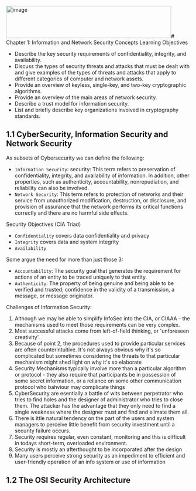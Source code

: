 <img width="451" height="88" alt="image" src="https://github.com/user-attachments/assets/da9aa728-ace2-438f-a27b-90e4c88516e9" /># Chapter 1: Information and Network Security Concepts
Learning Objectives
- Describe the key security requirements of confidentiality, integrity, and availability.
- Discuss the types of security threats and attacks that must be dealt with and give examples of the types of threats and attacks that apply to different categories of
computer and network assets.
- Provide an overview of keyless, single-key, and two-key cryptographic algorithms.
- Provide an overview of the main areas of network security.
- Describe a trust model for information security.
- List and briefly describe key organizations involved in cryptography standards.

## 1.1 CyberSecurity, Information Security and Network Security
As subsets of Cybersecurity we can define the following:
- `Information Security`: security: This term refers to preservation of confidentiality, integrity, and availability of information. In addition, other properties, such as authenticity, accountability, nonrepudiation, and reliability can also be involved.
- `Network Security`: This term refers to protection of networks and their service from unauthorized modification, destruction, or disclosure, and provision of assurance that the network performs its critical functions correctly and there are no harmful side effects.

Security Objectives (CIA Triad)
- `Confidentiality` covers data confidentiality and privacy
- `Integrity` covers data and system integrity
- `Availability`

Some argue the need for more than just those 3:
- `Accountability`: The security goal that generates the requirement for actions of an entity to be traced uniquely to that entity.
- `Authenticity`: The property of being genuine and being able to be verified and trusted; confidence in the validity of a transmission, a message, or message originator.

Challenges of Information Security:
1. Although we may be able to simplify InfoSec into the CIA, or CIAAA - the mechanisms used to meet those requirements can be very complex.
2. Most successful attacks come from left-of-field thinking, or 'unforeseen creativity'.
3. Because of point 2, the procedures used to provide particular services are often counterintuitive. It's not always obvious why it's so complicated but sometimes considering the threats to that particular mechanism might shed light on why it's so elaborate
4. Security Mechanisms typically involve more than a particular algorithm or protocol - they also require that participants be in possession of some secret information, or a reliance on some other communication protocol who bahviour may complicate things
5. CyberSecurity are esentially a battle of wits between perpetrator who tries to find holes and the designer of administrator who tries to close them. The attacker has the advantage that they only need to find a single weakness where the designer must and find and elimate them all.
6. There is ittle natural tendency on the part of the users and system managers to perceive little benefit from security investment until a security failure occurs.
7. Security requires regular, even constant, monitoring and this is difficult in todays short-term, overloaded environment.
8. Security is mostly an afterthought to be incorporated after the design
9. Many users perceive strong security as an impediment to efficient and user-friendly operation of an info system or use of information

## 1.2 The OSI Security Architecture

